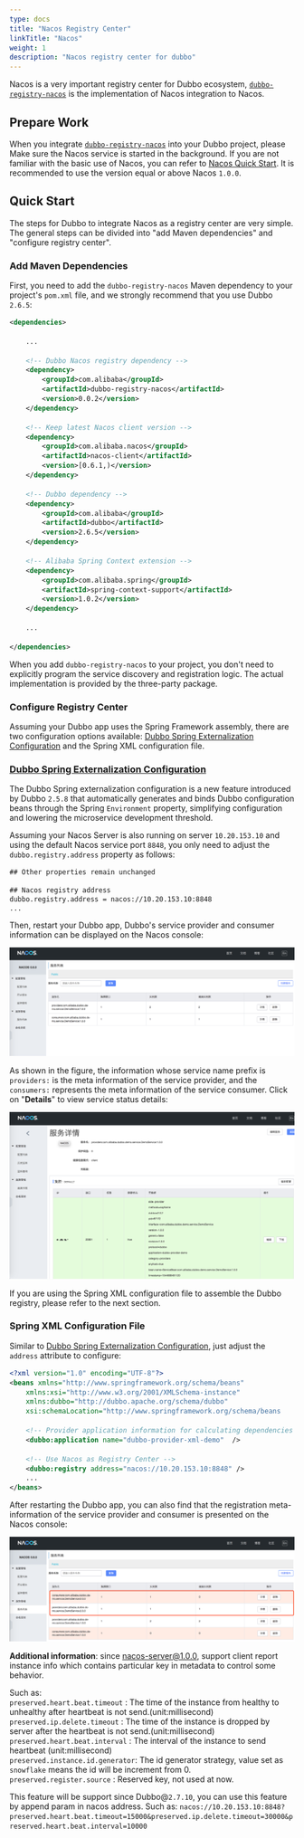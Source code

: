 ```yaml
---
type: docs
title: "Nacos Registry Center"
linkTitle: "Nacos"
weight: 1
description: "Nacos registry center for dubbo"
---
```


Nacos is a very important registry center for Dubbo ecosystem, [`dubbo-registry-nacos`](https://github.com/apache/incubator-dubbo/tree/master/dubbo-registry/dubbo-registry-nacos) is the implementation of Nacos integration to Nacos.

## Prepare Work

When you integrate [`dubbo-registry-nacos`](https://github.com/apache/incubator-dubbo/tree/master/dubbo-registry/dubbo-registry-nacos) into your Dubbo project, please Make sure the Nacos service is started in the background. If you are not familiar with the basic use of Nacos, you can refer to [Nacos Quick Start](https://nacos.io/en-us/docs/quick-start.html). It is recommended to use the version equal or above Nacos `1.0.0`.


## Quick Start

The steps for Dubbo to integrate Nacos as a registry center are very simple. The general steps can be divided into "add Maven dependencies" and "configure registry center".


### Add Maven Dependencies

First, you need to add the `dubbo-registry-nacos` Maven dependency to your project's `pom.xml` file, and we strongly recommend that you use Dubbo `2.6.5`:


```xml
<dependencies>

    ...
        
    <!-- Dubbo Nacos registry dependency -->
    <dependency>
        <groupId>com.alibaba</groupId>
        <artifactId>dubbo-registry-nacos</artifactId>
        <version>0.0.2</version>
    </dependency>   
    
    <!-- Keep latest Nacos client version -->
    <dependency>
        <groupId>com.alibaba.nacos</groupId>
        <artifactId>nacos-client</artifactId>
        <version>[0.6.1,)</version>
    </dependency>
    
    <!-- Dubbo dependency -->
    <dependency>
        <groupId>com.alibaba</groupId>
        <artifactId>dubbo</artifactId>
        <version>2.6.5</version>
    </dependency>
    
    <!-- Alibaba Spring Context extension -->
    <dependency>
        <groupId>com.alibaba.spring</groupId>
        <artifactId>spring-context-support</artifactId>
        <version>1.0.2</version>
    </dependency>

    ...
    
</dependencies>
```

When you add `dubbo-registry-nacos` to your project, you don't need to explicitly program the service discovery and registration logic. The actual implementation is provided by the three-party package.


### Configure Registry Center

Assuming your Dubbo app uses the Spring Framework assembly, there are two configuration options available: [Dubbo Spring Externalization Configuration](https://mercyblitz.github.io/2018/01/18/Dubbo-%E5%A4%96%E9%83%A8%E5%8C%96%E9%85%8D%E7%BD%AE/) and the Spring XML configuration file.


### [Dubbo Spring Externalization Configuration](https://mercyblitz.github.io/2018/01/18/Dubbo-%E5%A4%96%E9%83%A8%E5%8C%96%E9%85%8D%E7%BD%AE/)


The Dubbo Spring externalization configuration is a new feature introduced by Dubbo `2.5.8` that automatically generates and binds Dubbo configuration beans through the Spring `Environment` property, simplifying configuration and lowering the microservice development threshold.

Assuming your Nacos Server is also running on server `10.20.153.10` and using the default Nacos service port `8848`, you only need to adjust the `dubbo.registry.address` property as follows:


```properties
## Other properties remain unchanged

## Nacos registry address
dubbo.registry.address = nacos://10.20.153.10:8848
...
```

Then, restart your Dubbo app, Dubbo's service provider and consumer information can be displayed on the Nacos console:

![dubbo-registry-nacos-1.png](/imgs/blog/dubbo-registry-nacos-1.png)


As shown in the figure, the information whose service name prefix is `providers:` is the meta information of the service provider, and the `consumers:` represents the meta information of the service consumer. Click on "**Details**" to view service status details:

![dubbo-registry-nacos-2.png](/imgs/blog/dubbo-registry-nacos-2.png)



If you are using the Spring XML configuration file to assemble the Dubbo registry, please refer to the next section.



### Spring XML Configuration File

Similar to [Dubbo Spring Externalization Configuration](https://mercyblitz.github.io/2018/01/18/Dubbo-%E5%A4%96%E9%83%A8%E5%8C%96%E9%85%8D%E7%BD%AE/), just adjust the `address` attribute to configure:

```xml
<?xml version="1.0" encoding="UTF-8"?>
<beans xmlns="http://www.springframework.org/schema/beans"
    xmlns:xsi="http://www.w3.org/2001/XMLSchema-instance"
    xmlns:dubbo="http://dubbo.apache.org/schema/dubbo"
    xsi:schemaLocation="http://www.springframework.org/schema/beans        http://www.springframework.org/schema/beans/spring-beans-4.3.xsd        http://dubbo.apache.org/schema/dubbo        http://dubbo.apache.org/schema/dubbo/dubbo.xsd">
 
    <!-- Provider application information for calculating dependencies -->
    <dubbo:application name="dubbo-provider-xml-demo"  />
 
    <!-- Use Nacos as Registry Center -->
    <dubbo:registry address="nacos://10.20.153.10:8848" />
 	...
</beans>
```


After restarting the Dubbo app, you can also find that the registration meta-information of the service provider and consumer is presented on the Nacos console:

![dubbo-registry-nacos-3.png](/imgs/blog/dubbo-registry-nacos-3.png)


**Additional information**: since nacos-server@1.0.0, support client report instance info which contains particular key in metadata to control some behavior.

Such as:  
`preserved.heart.beat.timeout`   : The time of the instance from healthy to unhealthy after heartbeat is not send.(unit:millisecond)     
`preserved.ip.delete.timeout`    : The time of the instance is dropped by server after the heartbeat is not send.(unit:millisecond)   
`preserved.heart.beat.interval`  : The interval of the instance to send heartbeat (unit:millisecond)  
`preserved.instance.id.generator`: The id generator strategy, value set as `snowflake` means the id will be increment from 0.   
`preserved.register.source`      : Reserved key, not used at now.   

This feature will be support since Dubbo@`2.7.10`, you can use this feature by append param in nacos address. 
Such as: `nacos://10.20.153.10:8848?preserved.heart.beat.timeout=15000&preserved.ip.delete.timeout=30000&preserved.heart.beat.interval=10000`

